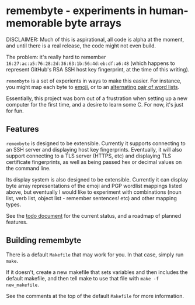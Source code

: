 # remembyte - experiments in human-memorable byte arrays

DISCLAIMER: Much of this is aspirational, all code is alpha at the moment, and until there is a real release, the code might not even build.

The problem: it's really hard to remember `16:27:ac:a5:76:28:2d:36:63:1b:56:4d:eb:df:a6:48` (which happens to represent GitHub's RSA SSH host key fingerprint, at the time of this writing). 

`remembyte` is a set of experients in ways to make this easier. For instance, you might map each byte to [emoji](http://www.windytan.com/2014/10/visualizing-hex-bytes-with-unicode-emoji.html), or to an [alternating pair of word lists](https://en.wikipedia.org/wiki/PGP_word_list). 

Essentially, this project was born out of a frustration when setting up a new computer for the first time, and a desire to learn some C. For now, it's just for fun. 

## Features

`remembyte` is designed to be extensible. Currently it supports connecting to an SSH server and displaying host key fingerprints. Eventually, it will also support connecting to a TLS server (HTTPS, etc) and displaying TLS certificate fingerprints, as well as being passed hex or decimal values on the command line. 

Its display system is also designed to be extensible. Currently it can display byte array representations of the emoji and PGP wordlist mappings listed above, but eventually I would like to experiment with combinations (noun list, verb list, object list - remember sentences! etc) and other mapping types. 

See the [todo document](./todo.markdown) for the current status, and a roadmap of planned features.

## Building remembyte

There is a default `Makefile` that may work for you. In that case, simply run `make`. 

If it doesn't, create a new makefile that sets variables and then includes the default makefile, and then tell make to use that file with `make -f new_makefile`.

See the comments at the top of the default `Makefile` for more information. 
